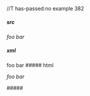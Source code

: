 //T has-passed:no
example 382
##### src
*foo
bar*
##### xml
<?xml version="1.0" encoding="UTF-8"?>
<!DOCTYPE document SYSTEM "CommonMark.dtd">
<document xmlns="http://commonmark.org/xml/1.0">
  <paragraph>
    <emph>
      <text>foo</text>
      <softbreak />
      <text>bar</text>
    </emph>
  </paragraph>
</document>
##### html
<p><em>foo
bar</em></p>
#####
